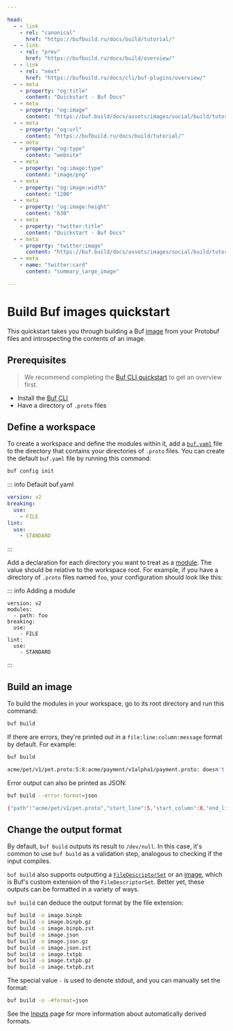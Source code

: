 ```yaml
---

head:
  - - link
    - rel: "canonical"
      href: "https://bufbuild.ru/docs/build/tutorial/"
  - - link
    - rel: "prev"
      href: "https://bufbuild.ru/docs/build/overview/"
  - - link
    - rel: "next"
      href: "https://bufbuild.ru/docs/cli/buf-plugins/overview/"
  - - meta
    - property: "og:title"
      content: "Quickstart - Buf Docs"
  - - meta
    - property: "og:image"
      content: "https://buf.build/docs/assets/images/social/build/tutorial.png"
  - - meta
    - property: "og:url"
      content: "https://bufbuild.ru/docs/build/tutorial/"
  - - meta
    - property: "og:type"
      content: "website"
  - - meta
    - property: "og:image:type"
      content: "image/png"
  - - meta
    - property: "og:image:width"
      content: "1200"
  - - meta
    - property: "og:image:height"
      content: "630"
  - - meta
    - property: "twitter:title"
      content: "Quickstart - Buf Docs"
  - - meta
    - property: "twitter:image"
      content: "https://buf.build/docs/assets/images/social/build/tutorial.png"
  - - meta
    - name: "twitter:card"
      content: "summary_large_image"

---
```


# Build Buf images quickstart

This quickstart takes you through building a Buf [image](../../reference/images/) from your Protobuf files and introspecting the contents of an image.

## Prerequisites

> We recommend completing the [Buf CLI quickstart](../../cli/quickstart/) to get an overview first.

- Install the [Buf CLI](../../cli/installation/)
- Have a directory of `.proto` files

## Define a workspace

To create a workspace and define the modules within it, add a [`buf.yaml`](../../configuration/v2/buf-yaml/) file to the directory that contains your directories of `.proto` files. You can create the default `buf.yaml` file by running this command:

```sh
buf config init
```

::: info Default buf.yaml

```yaml
version: v2
breaking:
  use:
    - FILE
lint:
  use:
    - STANDARD
```

:::

Add a declaration for each directory you want to treat as a [module](../../cli/modules-workspaces/). The value should be relative to the workspace root. For example, if you have a directory of `.proto` files named `foo`, your configuration should look like this:

::: info Adding a module

```yaml{2,3}
version: v2
modules:
  - path: foo
breaking:
  use:
    - FILE
lint:
  use:
    - STANDARD
```

:::

## Build an image

To build the modules in your workspace, go to its root directory and run this command:

```sh
buf build
```

If there are errors, they're printed out in a `file:line:column:message` format by default. For example:

```sh
buf build

acme/pet/v1/pet.proto:5:8:acme/payment/v1alpha1/payment.proto: doesn't exist
```

Error output can also be printed as JSON:

```sh
buf build --error-format=json

{"path":"acme/pet/v1/pet.proto","start_line":5,"start_column":8,"end_line":5,"end_column":8,"type":"COMPILE","message":"acme/payment/v1alpha1/payment.proto: doesn't exist"}
```

## Change the output format

By default, `buf build` outputs its result to `/dev/null`. In this case, it's common to use `buf build` as a validation step, analogous to checking if the input compiles.

`buf build` also supports outputting a [`FileDescriptorSet`](https://github.com/protocolbuffers/protobuf/blob/main/src/google/protobuf/descriptor.proto) or an [image](../../reference/images/), which is Buf's custom extension of the `FileDescriptorSet`. Better yet, these outputs can be formatted in a variety of ways.

`buf build` can deduce the output format by the file extension:

```sh
buf build -o image.binpb
buf build -o image.binpb.gz
buf build -o image.binpb.zst
buf build -o image.json
buf build -o image.json.gz
buf build -o image.json.zst
buf build -o image.txtpb
buf build -o image.txtpb.gz
buf build -o image.txtpb.zst
```

The special value `-` is used to denote stdout, and you can manually set the format:

```sh
buf build -o -#format=json
```

See the [Inputs](../../reference/inputs/#automatically-derived-formats) page for more information about automatically derived formats.
